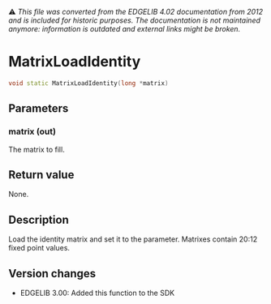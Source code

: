 :warning: _This file was converted from the EDGELIB 4.02 documentation from 2012 and is included for historic purposes. The documentation is not maintained anymore: information is outdated and external links might be broken._

# MatrixLoadIdentity


```c++
void static MatrixLoadIdentity(long *matrix)
```

## Parameters
### matrix (out)
The matrix to fill.

## Return value
None.

## Description
Load the identity matrix and set it to the parameter. Matrixes contain 20:12 fixed point values.

## Version changes
- EDGELIB 3.00: Added this function to the SDK

